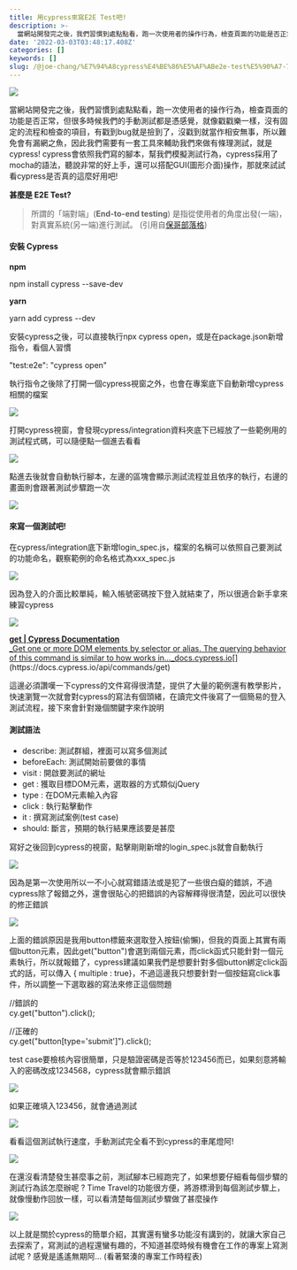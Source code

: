 ```yaml
---
title: 用cypress來寫E2E Test吧!
description: >-
  當網站開發完之後，我們習慣到處點點看，跑一次使用者的操作行為，檢查頁面的功能是否正常，但很多時候我們的手動測試都是憑感覺，就像戳戳樂一樣，沒有固定的流程和檢查的項目，有戳到bug就是撿到了，沒戳到就當作相安無事，所以難免會有漏網之魚，因此我們需要有一套工具來輔助我們來做有條理測試…
date: '2022-03-03T03:48:17.408Z'
categories: []
keywords: []
slug: /@joe-chang/%E7%94%A8cypress%E4%BE%86%E5%AF%ABe2e-test%E5%90%A7-71d430fdc8b7
---
```


![](/Users/joectchang_mac/Downloads/medium-export-a/post2022/md_1697073583233/img/1__j7ih2zzcCyifrZJ2lOy0FQ.png)

當網站開發完之後，我們習慣到處點點看，跑一次使用者的操作行為，檢查頁面的功能是否正常，但很多時候我們的手動測試都是憑感覺，就像戳戳樂一樣，沒有固定的流程和檢查的項目，有戳到bug就是撿到了，沒戳到就當作相安無事，所以難免會有漏網之魚，因此我們需要有一套工具來輔助我們來做有條理測試，就是cypress! cypress會依照我們寫的腳本，幫我們模擬測試行為，cypress採用了mocha的語法，聽說非常的好上手，還可以搭配GUI(圖形介面)操作，那就來試試看cypress是否真的這麼好用吧!

**甚麼是 E2E Test?**

> 所謂的「端對端」(**End-to-end testing**) 是指從使用者的角度出發(一端)，對真實系統(另一端)進行測試。 (引用自[保哥部落格](https://blog.miniasp.com/))

#### 安裝 Cypress

**npm**

npm install cypress --save-dev  
  
  

**yarn**

yarn add cypress --dev

安裝cypress之後，可以直接執行npx cypress open，或是在package.json新增指令，看個人習慣

"test:e2e": "cypress open"

執行指令之後除了打開一個cypress視窗之外，也會在專案底下自動新增cypress相關的檔案

![](/Users/joectchang_mac/Downloads/medium-export-a/post2022/md_1697073583233/img/1__ftgoiLnqIeepVOfxLolCYA.png)

打開cypress視窗，會發現cypress/integration資料夾底下已經放了一些範例用的測試程式碼，可以隨便點一個進去看看

![](/Users/joectchang_mac/Downloads/medium-export-a/post2022/md_1697073583233/img/1__CZwwS6FozeCZF__pBb9ijDg.png)

點進去後就會自動執行腳本，左邊的區塊會顯示測試流程並且依序的執行，右邊的畫面則會跟著測試步驟跑一次

![](/Users/joectchang_mac/Downloads/medium-export-a/post2022/md_1697073583233/img/1__rrrROOvQCUdv4OneT8AsDQ.gif)

#### 來寫一個測試吧!

在cypress/integration底下新增login\_spec.js，檔案的名稱可以依照自己要測試的功能命名，觀察範例的命名格式為xxx\_spec.js

![](/Users/joectchang_mac/Downloads/medium-export-a/post2022/md_1697073583233/img/1__D77MIF__WumCHj9xqZSOCdg.png)

因為登入的介面比較單純，輸入帳號密碼按下登入就結束了，所以很適合新手拿來練習cypress

![](/Users/joectchang_mac/Downloads/medium-export-a/post2022/md_1697073583233/img/1__xyPcL8gF2nEcqo3Q6eXj__w.png)

[**get | Cypress Documentation**  
_Get one or more DOM elements by selector or alias. The querying behavior of this command is similar to how works in…_docs.cypress.io](https://docs.cypress.io/api/commands/get "https://docs.cypress.io/api/commands/get")[](https://docs.cypress.io/api/commands/get)

這邊必須讚嘆一下cypress的文件寫得很清楚，提供了大量的範例還有教學影片，快速瀏覽一次就會對cypress的寫法有個頭緒，在讀完文件後寫了一個簡易的登入測試流程，接下來會針對幾個關鍵字來作說明

#### 測試語法

*   describe: 測試群組，裡面可以寫多個測試
*   beforeEach: 測試開始前要做的事情
*   visit : 開啟要測試的網址
*   get : 獲取目標DOM元素，選取器的方式類似jQuery
*   type : 在DOM元素輸入內容
*   click : 執行點擊動作
*   it : 撰寫測試案例(test case)
*   should: 斷言，預期的執行結果應該要是甚麼

寫好之後回到cypress的視窗，點擊剛剛新增的login\_spec.js就會自動執行

![](/Users/joectchang_mac/Downloads/medium-export-a/post2022/md_1697073583233/img/1__7Vbm3VAc5Qr06__LOgXjmmQ.png)

因為是第一次使用所以一不小心就寫錯語法或是犯了一些很白癡的錯誤，不過cypress除了報錯之外，還會很貼心的把錯誤的內容解釋得很清楚，因此可以很快的修正錯誤

![](/Users/joectchang_mac/Downloads/medium-export-a/post2022/md_1697073583233/img/1__va65Z1Muv0p8LQ2vpp1NQA.png)

上面的錯誤原因是我用button標籤來選取登入按鈕(偷懶)，但我的頁面上其實有兩個button元素，因此get("button")會選到兩個元素，而click函式只能針對一個元素執行，所以就報錯了，cypress建議如果我們是想要針對多個button綁定click函式的話，可以傳入 { multiple : true}，不過這邊我只想要針對一個按鈕寫click事件，所以調整一下選取器的寫法來修正這個問題

//錯誤的  
cy.get("button").click();

//正確的  
cy.get("button\[type='submit'\]").click();

test case要檢核內容很簡單，只是驗證密碼是否等於123456而已，如果刻意將輸入的密碼改成1234568，cypress就會顯示錯誤

![](/Users/joectchang_mac/Downloads/medium-export-a/post2022/md_1697073583233/img/1____xOYa11X0cUMGhzusCnM7Q.png)

如果正確填入123456，就會通過測試

![](/Users/joectchang_mac/Downloads/medium-export-a/post2022/md_1697073583233/img/1__F2N0y5QuGrx6dRv97QrS8Q.png)

看看這個測試執行速度，手動測試完全看不到cypress的車尾燈阿!

![](/Users/joectchang_mac/Downloads/medium-export-a/post2022/md_1697073583233/img/1__JVKvhcu2dNDC__oP33__asog.gif)

在還沒看清楚發生甚麼事之前，測試腳本已經跑完了，如果想要仔細看每個步驟的測試行為該怎麼辦呢 ? Time Travel的功能很方便，將游標滑到每個測試步驟上，就像慢動作回放一樣，可以看清楚每個測試步驟做了甚麼操作

![](/Users/joectchang_mac/Downloads/medium-export-a/post2022/md_1697073583233/img/1__iJzZaEmT0bjQ7AElaxI3ug.gif)

以上就是關於cypress的簡單介紹，其實還有蠻多功能沒有講到的，就讓大家自己去探索了，寫測試的過程還蠻有趣的，不知道甚麼時候有機會在工作的專案上寫測試呢 ? 感覺是遙遙無期阿… (看著緊湊的專案工作時程表)